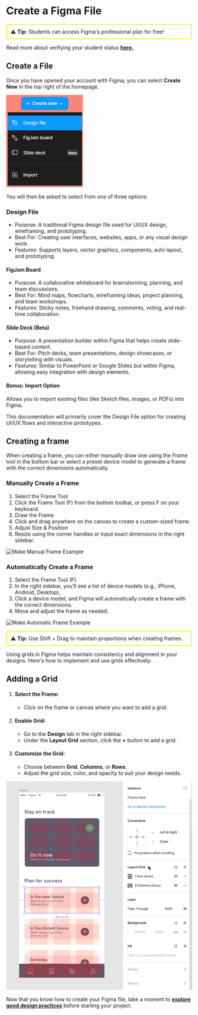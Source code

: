 # Create a Figma File

<div style="border: 2px solid rgb(255, 236, 28); padding: 10px; margin: 10px 0; border-radius: 4px;">
⚠️ <strong>Tip:</strong> Students can access Figma's professional plan for free!
</div>

Read more about verifying your student status **[here.](https://www.figma.com/color-contrast-checker/)**

## Create a File

Once you have opened your account with Figma, you can select **Create New** in the top right of the homepage.

![New File Example](images/create_new.png)

You will then be asked to select from one of three options:

### Design File

- Purpose: A traditional Figma design file used for UI/UX design, wireframing, and prototyping.
- Best For: Creating user interfaces, websites, apps, or any visual design work.
- Features: Supports layers, vector graphics, components, auto layout, and prototyping.

#### FigJam Board

- Purpose: A collaborative whiteboard for brainstorming, planning, and team discussions.
- Best For: Mind maps, flowcharts, wireframing ideas, project planning, and team workshops.
- Features: Sticky notes, freehand drawing, comments, voting, and real-time collaboration.

#### Slide Deck (Beta)

- Purpose: A presentation builder within Figma that helps create slide-based content.
- Best For: Pitch decks, team presentations, design showcases, or storytelling with visuals.
- Features: Similar to PowerPoint or Google Slides but within Figma, allowing easy integration with design elements.

#### Bonus: Import Option

Allows you to import existing files (like Sketch files, images, or PDFs) into Figma.

This documentation will primarily cover the Design File option for creating UI/UX flows and interactive prototypes.

## Creating a frame

When creating a frame, you can either manually draw one using the Frame tool in the bottom bar or select a preset device model to generate a frame with the correct dimensions automatically.

### Manually Create a Frame

1. Select the Frame Tool
2. Click the Frame Tool (F) from the bottom toolbar, or press F on your keyboard.
3. Draw the Frame
4. Click and drag anywhere on the canvas to create a custom-sized frame.
5. Adjust Size & Position
6. Resize using the corner handles or input exact dimensions in the right sidebar.

![Make Manual Frame Example](images/manual_frame.gif)

### Automatically Create a Frame

1. Select the Frame Tool (F).
2. In the right sidebar, you’ll see a list of device models (e.g., iPhone, Android, Desktop).
3. Click a device model, and Figma will automatically create a frame with the correct dimensions.
4. Move and adjust the frame as needed.

![Make Automatic Frame Example](images/frame_device.gif)

<div style="border: 2px solid rgb(255, 236, 28); padding: 10px; margin: 10px 0; border-radius: 4px;">
⚠️ <strong>Tip:</strong> Use Shift + Drag to maintain proportions when creating frames.
</div>

Using grids in Figma helps maintain consistency and alignment in your designs. Here's how to implement and use grids effectively:

## Adding a Grid

1. #### Select the Frame:

   - Click on the frame or canvas where you want to add a grid.

2. #### Enable Grid:

   - Go to the **Design** tab in the right sidebar.
   - Under the **Layout Grid** section, click the **+** button to add a grid.

3. #### Customize the Grid:
   - Choose between **Grid**, **Columns**, or **Rows**.
   - Adjust the grid size, color, and opacity to suit your design needs.

![Grid Example](images/grid%20layout.png)

Now that you know how to create your Figma file, take a moment to **[explore good design practices](good-design-practices.md)** before starting your project.
